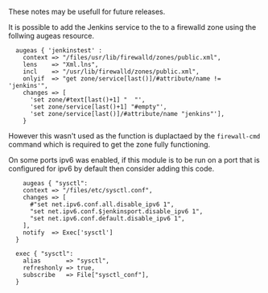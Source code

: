 These notes may be usefull for future releases. 

It is possible to add the Jenkins service to the to a firewalld zone using the follwing augeas resource.
```
  augeas { 'jenkinstest' :
    context => "/files/usr/lib/firewalld/zones/public.xml",
    lens    => "Xml.lns",
    incl    => "/usr/lib/firewalld/zones/public.xml",
    onlyif  => "get zone/service[last()]/#attribute/name != 'jenkins'",
    changes => [
      'set zone/#text[last()+1] "  "',
      'set zone/service[last()+1] "#empty"',
      'set zone/service[last()]/#attribute/name "jenkins"'],
    }
```
However this wasn't used as the function is duplactaed by the ```firewall-cmd``` command which is required to get the zone fully functioning. 


On some ports ipv6 was enabled, if this module is to be run on a port that is configured for ipv6 by default then consider adding this code.
```
    augeas { "sysctl":
    context => "/files/etc/sysctl.conf",
    changes => [
      #"set net.ipv6.conf.all.disable_ipv6 1",
      "set net.ipv6.conf.$jenkinsport.disable_ipv6 1",
      "set net.ipv6.conf.default.disable_ipv6 1",
    ],
    notify  => Exec['sysctl']
  }

  exec { "sysctl":
    alias       => "sysctl",
    refreshonly => true,
    subscribe   => File["sysctl_conf"],
  }
```